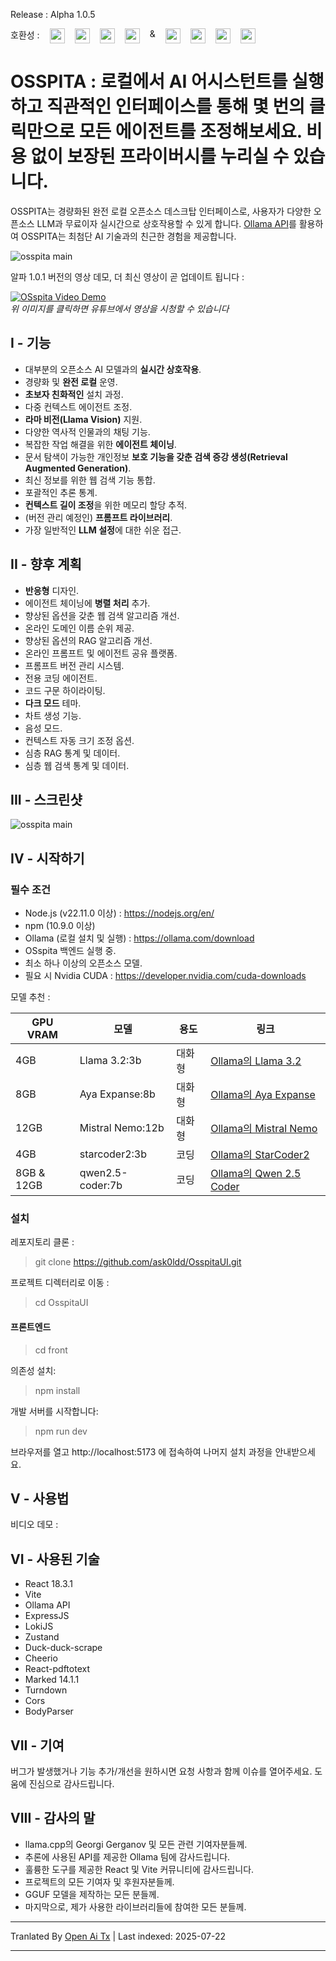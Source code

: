Release : Alpha 1.0.5

<div style="display:flex; width:100%; column-gap:16px; margin-bottom:12px;">
    <span>호환성 :</span>
    <img style="width:24px; height:24px;" src="https://github.com/ask0ldd/OsspitaUI/blob/main/Front/src/assets/windows.png">
    <img style="width:24px; height:24px;" src="https://github.com/ask0ldd/OsspitaUI/blob/main/Front/src/assets/chrome.png">
    <img style="width:24px; height:24px;" src="https://github.com/ask0ldd/OsspitaUI/blob/main/Front/src/assets/firefox.png">
    <img style="width:24px; height:24px;" src="https://github.com/ask0ldd/OsspitaUI/blob/main/Front/src/assets/brave.png">
    <span style="display:flex; height:100%;">&</span>
    <img style="width:24px; height:24px;" src="https://github.com/ask0ldd/OsspitaUI/blob/main/Front/src/assets/ubuntu.png">
    <img style="width:24px; height:24px;" src="https://github.com/ask0ldd/OsspitaUI/blob/main/Front/src/assets/chrome.png">
    <img style="width:24px; height:24px;" src="https://github.com/ask0ldd/OsspitaUI/blob/main/Front/src/assets/firefox.png">
    <img style="width:24px; height:24px;" src="https://github.com/ask0ldd/OsspitaUI/blob/main/Front/src/assets/brave.png">
</div>

# OSSPITA : 로컬에서 AI 어시스턴트를 실행하고 직관적인 인터페이스를 통해 몇 번의 클릭만으로 모든 에이전트를 조정해보세요. 비용 없이 보장된 프라이버시를 누리실 수 있습니다.

OSSPITA는 경량화된 완전 로컬 오픈소스 데스크탑 인터페이스로, 사용자가 다양한 오픈소스 LLM과 무료이자 실시간으로 상호작용할 수 있게 합니다. [Ollama API](https://github.com/ollama/ollama)를 활용하여 OSSPITA는 최첨단 AI 기술과의 친근한 경험을 제공합니다.

![osspita main](https://github.com/ask0ldd/OsspitaUI/blob/main/Front/src/assets/screenshot2.png "osspita main")

알파 1.0.1 버전의 영상 데모, 더 최신 영상이 곧 업데이트 됩니다 :

[![OSspita Video Demo](https://img.youtube.com/vi/zKxcANYu-9I/0.jpg)](https://www.youtube.com/watch?v=zKxcANYu-9I "OSspita Video Demo")<br>
_위 이미지를 클릭하면 유튜브에서 영상을 시청할 수 있습니다_

## I - 기능

- 대부분의 오픈소스 AI 모델과의 **실시간 상호작용**.
- 경량화 및 **완전 로컬** 운영.
- **초보자 친화적인** 설치 과정.
- 다중 컨텍스트 에이전트 조정.
- **라마 비전(Llama Vision)** 지원.
- 다양한 역사적 인물과의 채팅 기능.
- 복잡한 작업 해결을 위한 **에이전트 체이닝**.
- 문서 탐색이 가능한 개인정보 **보호 기능을 갖춘 검색 증강 생성(Retrieval Augmented Generation)**.
- 최신 정보를 위한 웹 검색 기능 통합.
- 포괄적인 추론 통계.
- **컨텍스트 길이 조정**을 위한 메모리 할당 추적.
- (버전 관리 예정인) **프롬프트 라이브러리**.
- 가장 일반적인 **LLM 설정**에 대한 쉬운 접근.

## II - 향후 계획

- **반응형** 디자인.
- 에이전트 체이닝에 **병렬 처리** 추가.
- 향상된 옵션을 갖춘 웹 검색 알고리즘 개선.
- 온라인 도메인 이름 순위 제공.
- 향상된 옵션의 RAG 알고리즘 개선.
- 온라인 프롬프트 및 에이전트 공유 플랫폼.
- 프롬프트 버전 관리 시스템.
- 전용 코딩 에이전트.
- 코드 구문 하이라이팅.
- **다크 모드** 테마.
- 차트 생성 기능.
- 음성 모드.
- 컨텍스트 자동 크기 조정 옵션.
- 심층 RAG 통계 및 데이터.
- 심층 웹 검색 통계 및 데이터.

## III - 스크린샷

![osspita main](https://github.com/ask0ldd/OsspitaUI/blob/main/Front/src/assets/screenshot1.png "osspita main")

## IV - 시작하기

### 필수 조건

- Node.js (v22.11.0 이상) : https://nodejs.org/en/
- npm (10.9.0 이상)
- Ollama (로컬 설치 및 실행) : https://ollama.com/download
- OSspita 백엔드 실행 중.
- 최소 하나 이상의 오픈소스 모델.
- 필요 시 Nvidia CUDA : https://developer.nvidia.com/cuda-downloads

모델 추천 :

| GPU VRAM   | 모델              | 용도           | 링크                                                                 |
| ---------- | ----------------- | -------------- | -------------------------------------------------------------------- |
| 4GB        | Llama 3.2:3b      | 대화형         | [Ollama의 Llama 3.2](https://ollama.com/library/llama3.2:3b)              |
| 8GB        | Aya Expanse:8b    | 대화형         | [Ollama의 Aya Expanse](https://ollama.com/library/aya-expanse:8b)   |
| 12GB       | Mistral Nemo:12b  | 대화형         | [Ollama의 Mistral Nemo](https://ollama.com/library/mistral-nemo:12b)           |
| 4GB        | starcoder2:3b     | 코딩           | [Ollama의 StarCoder2](https://ollama.com/library/starcoder2)        |
| 8GB & 12GB | qwen2.5-coder:7b  | 코딩           | [Ollama의 Qwen 2.5 Coder](https://ollama.com/library/qwen2.5-coder) |

### 설치

레포지토리 클론 :

> git clone https://github.com/ask0ldd/OsspitaUI.git

프로젝트 디렉터리로 이동 :

> cd OsspitaUI

#### 프론트엔드

> cd front

의존성 설치:
> npm install

개발 서버를 시작합니다:

> npm run dev

브라우저를 열고 http://localhost:5173 에 접속하여 나머지 설치 과정을 안내받으세요.

## V - 사용법

비디오 데모 :

## VI - 사용된 기술

- React 18.3.1
- Vite
- Ollama API
- ExpressJS
- LokiJS
- Zustand
- Duck-duck-scrape
- Cheerio
- React-pdftotext
- Marked 14.1.1
- Turndown
- Cors
- BodyParser

## VII - 기여

버그가 발생했거나 기능 추가/개선을 원하시면 요청 사항과 함께 이슈를 열어주세요. 도움에 진심으로 감사드립니다.

## VIII - 감사의 말

- llama.cpp의 Georgi Gerganov 및 모든 관련 기여자분들께.
- 추론에 사용된 API를 제공한 Ollama 팀에 감사드립니다.
- 훌륭한 도구를 제공한 React 및 Vite 커뮤니티에 감사드립니다.
- 프로젝트의 모든 기여자 및 후원자분들께.
- GGUF 모델을 제작하는 모든 분들께.
- 마지막으로, 제가 사용한 라이브러리들에 참여한 모든 분들께.



---

Tranlated By [Open Ai Tx](https://github.com/OpenAiTx/OpenAiTx) | Last indexed: 2025-07-22

---